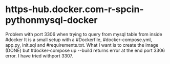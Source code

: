 # https-hub.docker.com-r-spcin-pythonmysql-docker
Problem with port 3306 when trying to query from mysql table from inside #docker
It is a small setup with a #Dockerfile, #docker-compose.yml, app.py, init.sql and #requirements.txt. What I want is to create the image (DONE) but
#docker-compose up --build returns error at the end port 3306 error. I have tried withport 3307.
